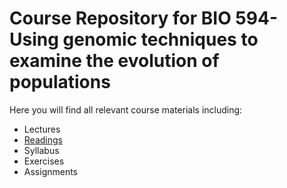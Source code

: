 # Course Repository for BIO 594- Using genomic techniques to examine the evolution of populations

Here you will find all relevant course materials including:

* Lectures
* [Readings](/Readings)
* Syllabus
* Exercises
* Assignments
